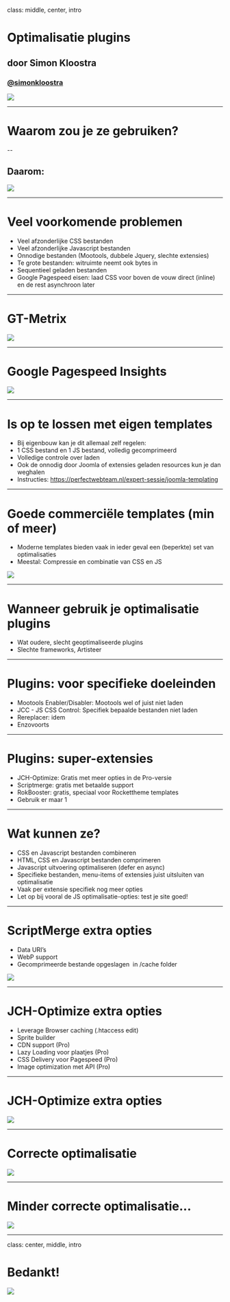 class: middle, center, intro
# Optimalisatie plugins
## door Simon Kloostra
### <a href="http://twitter.com/simonkloostra">@simonkloostra</a>
<img src="/images/logos.png">

---
# Waarom zou je ze gebruiken?

--
## Daarom:
<img src="joomla_performance/simon/images/extensions-daarom.png">

---
# Veel voorkomende problemen
- Veel afzonderlijke CSS bestanden
- Veel afzonderlijke Javascript bestanden
- Onnodige bestanden (Mootools, dubbele Jquery, slechte extensies)
- Te grote bestanden: witruimte neemt ook bytes in
- Sequentieel geladen bestanden
- Google Pagespeed eisen: laad CSS voor boven de vouw direct (inline) en de rest asynchroon later

---
# GT-Metrix
<img src="joomla_performance/simon/images/gtmetrix.png">

---
# Google Pagespeed Insights
<img src="joomla_performance/simon/images/pagespeed.png">

---
# Is op te lossen met eigen templates
- Bij eigenbouw kan je dit allemaal zelf regelen:
- 1 CSS bestand en 1 JS bestand, volledig gecomprimeerd
- Volledige controle over laden
- Ook de onnodig door Joomla of extensies geladen resources kun je dan weghalen
- Instructies: https://perfectwebteam.nl/expert-sessie/joomla-templating 

---
# Goede commerciële templates (min of meer)
- Moderne templates bieden vaak in ieder geval een (beperkte) set van optimalisaties
- Meestal: Compressie en combinatie van CSS en JS

<img src="joomla_performance/simon/images/templates.png">

---
# Wanneer gebruik je optimalisatie plugins
- Wat oudere, slecht geoptimaliseerde plugins
- Slechte frameworks, Artisteer

---
# Plugins: voor specifieke doeleinden
- Mootools Enabler/Disabler: Mootools wel of juist niet laden
- JCC - JS CSS Control: Specifiek bepaalde bestanden niet laden
- Rereplacer: idem
- Enzovoorts

---
# Plugins: super-extensies
- JCH-Optimize: Gratis met meer opties in de Pro-versie
- Scriptmerge: gratis met betaalde support
- RokBooster: gratis, speciaal voor Rockettheme templates
- Gebruik er maar 1

---
# Wat kunnen ze?
- CSS en Javascript bestanden combineren
- HTML, CSS en Javascript bestanden comprimeren
- Javascript uitvoering optimaliseren (defer en async)
- Specifieke bestanden, menu-items of extensies juist uitsluiten van optimalisatie
- Vaak per extensie specifiek nog meer opties
- Let op bij vooral de JS optimalisatie-opties: test je site goed!

---
# ScriptMerge extra opties
- Data URI’s
- WebP support
- Gecomprimeerde bestande opgeslagen  in /cache folder

<img src="joomla_performance/simon/images/scriptmerge.png">

---
# JCH-Optimize extra opties
- Leverage Browser caching (.htaccess edit)
- Sprite builder
- CDN support (Pro)
- Lazy Loading voor plaatjes (Pro)
- CSS Delivery voor Pagespeed (Pro)
- Image optimization met API (Pro)

---
# JCH-Optimize extra opties
<img src="joomla_performance/simon/images/jch.png">

---
# Correcte optimalisatie
<img src="joomla_performance/simon/images/sklabs.png">

---
# Minder correcte optimalisatie...
<img src="joomla_performance/simon/images/sklabs-fout.png">

---
class: center, middle, intro
# Bedankt!

<img src="/images/logos.png">
